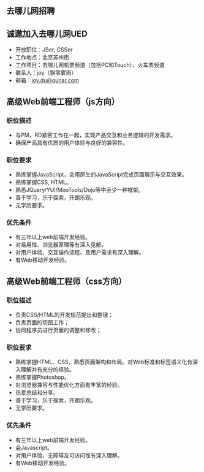 ## 去哪儿网招聘

## 诚邀加入去哪儿网UED

* 开放职位：JSer, CSSer
* 工作地点：北京苏州街
* 工作项目：去哪儿网机票频道（包括PC和Touch）、火车票频道
* 联系人：joy（飘零雾雨）
* 邮箱：joy.du@qunar.com

<!--more-->

## 高级Web前端工程师（js方向）

### 职位描述

* 与PM，RD紧密工作在一起，实现产品交互和业务逻辑的开发需求。
* 确保产品具有优质的用户体验与良好的兼容性。

### 职位要求

* 熟练掌握JavaScript，会用原生的JavaScript完成页面展示与交互效果。
* 熟练掌握CSS, HTML。
* 熟悉JQuery/YUI/MooTools/Dojo等中至少一种框架。
* 善于学习，乐于探索，开朗乐观。
* 无学历要求。

### 优先条件

* 有三年以上web前端开发经验。
* 对易用性、浏览器原理等有深入见解。
* 对用户体验、交互操作流程、及用户需求有深入理解。
* 有Web移动开发经验。


## 高级Web前端工程师（css方向）

### 职位描述

* 负责CSS/HTML的开发规范提出和整理；
* 负责页面的切图工作；
* 协同程序员进行页面的调整和修改；

### 职位要求

* 熟练掌握HTML、CSS，熟悉页面架构和布局。对Web标准和标签语义化有深入理解并有充分的经验。
* 熟练掌握Photoshop。
* 对浏览器兼容与性能优化方面有丰富的经验。
* 热爱总结和分享。
* 善于学习，乐于探索，开朗乐观。
* 无学历要求。

### 优先条件

* 有三年以上web前端开发经验。
* 会Javascript。
* 对用户体验、无障碍及可访问性有深入理解。
* 有Web移动开发经验。